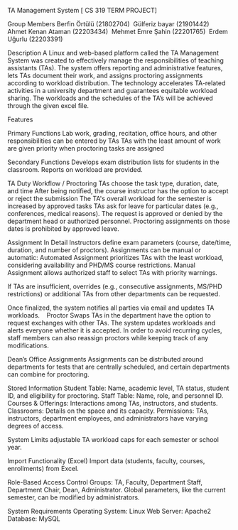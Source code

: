 
TA Management System [ CS 319 TERM PROJECT]

Group Members
Berfin Örtülü (21802704) 
Gülferiz bayar (21901442) 
Ahmet Kenan Ataman (22203434) 
Mehmet Emre Şahin (22201765) 
Erdem Uğurlu (22203391)

Description
A Linux and web-based platform called the TA Management System was created to effectively manage the responsibilities of teaching assistants (TAs). The system offers reporting and administrative features, lets TAs document their work, and assigns proctoring assignments according to workload distribution. The technology accelerates TA-related activities in a university department and guarantees equitable workload sharing. The workloads and the schedules of the TA’s will be achieved through the given excel file.

Features

Primary Functions
Lab work, grading, recitation, office hours, and other responsibilities can be entered by TAs
TAs with the least amount of work are given priority when proctoring tasks are assigned

Secondary Functions
Develops exam distribution lists for students in the classroom.
Reports on workload are provided.

TA Duty Workflow / Proctoring
TAs choose the task type, duration, date, and time
After being notified, the course instructor has the option to accept or reject the submission
The TA's overall workload for the semester is increased by approved tasks
TAs ask for leave for particular dates (e.g., conferences, medical reasons).
The request is approved or denied by the department head or authorized personnel.
Proctoring assignments on those dates is prohibited by approved leave.

Assignment In Detail
Instructors define exam parameters (course, date/time, duration, and number of proctors). Assignments can be manual or automatic:
Automated Assignment prioritizes TAs with the least workload, considering availability and PHD/MS
course restrictions.
Manual Assignment allows authorized staff to select TAs with priority warnings.

If TAs are insufficient, overrides (e.g., consecutive assignments, MS/PHD restrictions) or additional TAs from other departments can be requested.

Once finalized, the system notifies all parties via email and updates TA workloads.
  
Proctor Swaps
TAs in the department have the option to request exchanges with other TAs.
The system updates workloads and alerts everyone whether it is accepted.
In order to avoid recurring cycles, staff members can also reassign proctors while keeping track of any modifications.

Dean’s Office Assignments
Assignments can be distributed around departments for tests that are centrally scheduled, and certain departments can combine for proctoring.

Stored Information
Student Table: Name, academic level, TA status, student ID, and eligibility for proctoring.
Staff Table: Name, role, and personnel ID.
 Courses & Offerings: Interactions among TAs, instructors, and students.
Classrooms: Details on the space and its capacity.
Permissions: TAs, instructors, department employees, and administrators have varying degrees of access.

System Limits
adjustable TA workload caps for each semester or school year.

Import Functionality (Excel)
Import data (students, faculty, courses, enrollments) from Excel.

Role-Based Access Control
Groups: TA, Faculty, Department Staff, Department Chair, Dean, Administrator.
Global parameters, like the current semester, can be modified by administrators.

System Requirements
Operating System: Linux
Web Server: Apache2
Database: MySQL

